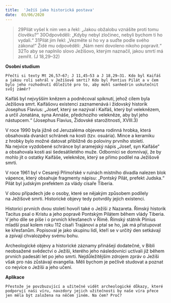 ```yaml
---
title:  'Ježíš jako historická postava'
date:  03/06/2020
---
```


> <p></p>
> 29Pilát vyšel k nim ven a řekl: „Jakou obžalobu vznášíte proti tomu člověku?“ 30Odpověděli: „Kdyby nebyl zločinec, nebyli bychom ti ho vydali.“ 31Pilát jim řekl: „Vezměte si ho vy a suďte podle svého zákona!“ Židé mu odpověděli: „Nám není dovoleno nikoho popravit.“ 32To aby se naplnilo slovo Ježíšovo, kterým naznačil, jakou smrtí má zemřít. (J 18,29–32)

**Osobní studium**

`Přečti si texty Mt 26,57–67; J 11,45–53 a J 18,29–31. Kdo byl Kaifáš a jakou roli sehrál v Ježíšově smrti? Kdo byl Pontius Pilát a v čem bylo jeho rozhodnutí důležité pro to, aby mohl sanhedrin uskutečnit svůj záměr?`

Kaifáš byl nejvyšším knězem a podněcoval spiknutí, jehož cílem byla Ježíšova smrt. Kaifášovu existenci zaznamenává i židovský historik Josephus Flavius: „Josef, který se nazýval i Kaifáš, který byl veleknězem, a určil Jonatána, syna Annáše, předchozího velekněze, aby byl jeho nástupcem.“ (Josephus Flavius, Židovské starožitnosti, XVIII.3)

V roce 1990 byla jižně od Jeruzaléma objevena rodinná hrobka, která obsahovala dvanáct schránek na kosti (tzv. osuária). Mince a keramiku z hrobky bylo možné datovat přibližně do poloviny prvního století. Na nejvíce vyzdobené schránce byl aramejský nápis „Josef, syn Kaifáše“ a obsahovala kosti asi šedesátiletého muže. Odborníci se domnívají, že by mohlo jít o ostatky Kaifáše, velekněze, který se přímo podílel na Ježíšově smrti.

V roce 1961 byl v Cesareji Přímořské v ruinách místního divadla nalezen blok vápence, který obsahuje fragmenty nápisu: „Pontský Pilát, prefekt Judska.“ Pilát byl judským prefektem za vlády císaře Tiberia.

V obou případech jde o osoby, které se nějakým způsobem podílely na Ježíšově smrti. Historické objevy tedy potvrdily jejich existenci.

Historici prvních dvou století hovoří také o Ježíši z Nazareta. Římský historik Tacitus psal o Kristu a jeho popravě Pontským Pilátem během vlády Tiberia. V jeho díle se píše i o prvních křesťanech v Římě. Římský státník Plinius mladší psal kolem roku 112 císaři Trajánovi a ptal se ho, jak má přistupovat ke křesťanům. Popisoval je jako skupinu lidí, kteří se v určitý den setkávají a zpívají chvalozpěvy svému bohu.

Archeologické objevy a historické záznamy přinášejí dodatečné, v Bibli neobsažené svědectví o Ježíši, kterého jeho následovníci uctívali již během prvních padesáti let po jeho smrti. Nejdůležitějším zdrojem zpráv o Ježíši však pro nás zůstávají evangelia. Měli bychom je pečlivě studovat a poznat co nejvíce o Ježíši a jeho učení.

**Aplikace**

`Přestože je povzbuzující a užitečné vidět archeologické důkazy, které podporují naši víru, navzdory jejich užitečnosti by naše víra přece jen měla být založena na něčem jiném. Na čem? Proč?`